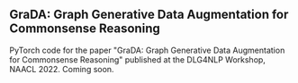 ## GraDA: Graph Generative Data Augmentation for Commonsense Reasoning
PyTorch code for the paper "GraDA: Graph Generative Data Augmentation for Commonsense Reasoning" published at the DLG4NLP Workshop, NAACL 2022.
Coming soon.
